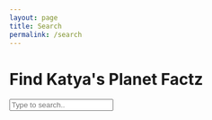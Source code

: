 ```yaml
---
layout: page
title: Search
permalink: /search
---
```


<div class="wrapper">
  <h1>Find Katya's Planet Factz</h1>
  <div class="search-input">
    <a href="" target="_blank" hidden></a>
    <input type="text" placeholder="Type to search..">
    <div class="autocom-box">
      <!-- here list are inserted from javascript -->
    </div>
    <!-- <div class="icon"><i class="fas fa-search"></i></div> -->
  </div>
</div>

<script src="js/planets.js"></script> 
<script src="js/script.js"></script> 
